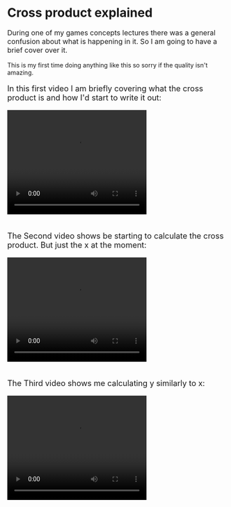 # Cross product explained

<p style="font-size:16px">During one of my games concepts lectures there was a general confusion about what is happening in it. So I am going to have a brief cover over it. <br></p>

<p style="font-size:14px"> This is my first time doing anything like this so sorry if the quality isn't amazing.</p>

<p style="font-size:18px">In this first video I am briefly covering what the cross product is and how I'd start to write it out:</p>

<video width="320" height="240" controls>
<source src="Media/video1.mp4" type="video/mp4">
Your browser does not support the video tag.
</video>

<p style="font-size:18px"><br> The Second video shows be starting to calculate the cross product. But just the x at the moment:</p>

<video width="320" height="240" controls>
<source src="Media/video2.mp4" type="video/mp4">
Your browser does not support the video tag.
</video>

<p style="font-size:18px"> <br>The Third video shows me calculating y similarly to x:</p>

<video width="320" height="240" controls>
<source src="Media/video3.mp4" type="video/mp4">
Your browser does not support the video tag.
</video>
